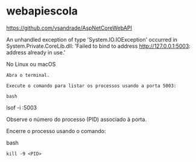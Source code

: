 # webapiescola

https://github.com/vsandrade/AspNetCoreWebAPI


An unhandled exception of type 'System.IO.IOException' occurred in System.Private.CoreLib.dll: 'Failed to bind to address http://127.0.0.1:5003: address already in use.'

No Linux ou macOS

    Abra o terminal.

    Execute o comando para listar os processos usando a porta 5003:

    bash

lsof -i :5003

Observe o número do processo (PID) associado à porta.

Encerre o processo usando o comando:

bash

    kill -9 <PID>

